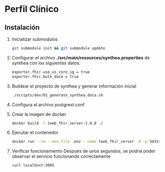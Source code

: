 # Perfil Clínico

## Instalación 

1. Inicializar submodulos

    ```bash
    git submodule init && git submodule update
    ```

2. Configurar el archivo **./src/main/resources/synthea.properties** de synthea con los siguientes datos:

    ```bash
    exporter.fhir.use_us_core_ig = true
    exporter.fhir.bulk_data = true
    ```

3. Buildear el proyecto de synthea y generar información inicial

    ```bash
    ./scripts/dev/01_generate_synthea_data.sh
    ```

4. Configura el archivo postgrest.conf

5. Crear la imagen de docker

    ```bash
    docker build -t teeb_fhir_server:1.0.0 ./
    ```

6. Ejecutar el contenedor

    ```bash
    docker run --rm --env-file .env --name teeb_fhir_server -d -p 5435:5432 -p 4005:4000 teeb_fhir_server:1.0.0
    ```

7. Verificar funcionamiento
    Después de unos segundos, se podría poder observar el servicio funcionando correctamente

    ```bash
    curl localhost:3005
    ```
